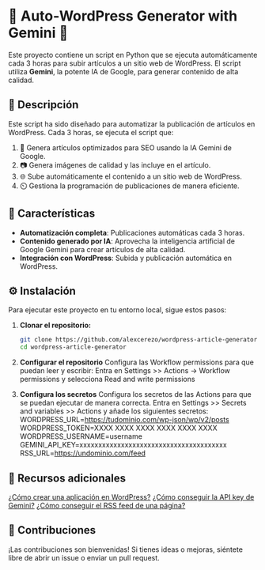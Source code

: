 # 🚀 Auto-WordPress Generator with Gemini 🤖

Este proyecto contiene un script en Python que se ejecuta automáticamente cada 3 horas para subir artículos a un sitio web de WordPress. El script utiliza **Gemini**, la potente IA de Google, para generar contenido de alta calidad.

## 📝 Descripción

Este script ha sido diseñado para automatizar la publicación de artículos en WordPress. Cada 3 horas, se ejecuta el script que:

1. 🧠 Genera artículos optimizados para SEO usando la IA Gemini de Google.
2. 📷 Genera imágenes de calidad y las incluye en el artículo.
3. 🌐 Sube automáticamente el contenido a un sitio web de WordPress.
4. ⏲️ Gestiona la programación de publicaciones de manera eficiente.

## 🚀 Características

- **Automatización completa**: Publicaciones automáticas cada 3 horas.
- **Contenido generado por IA**: Aprovecha la inteligencia artificial de Google Gemini para crear artículos de alta calidad.
- **Integración con WordPress**: Subida y publicación automática en WordPress.

## ⚙️ Instalación

Para ejecutar este proyecto en tu entorno local, sigue estos pasos:

1. **Clonar el repositorio:**
   ```bash
   git clone https://github.com/alexcerezo/wordpress-article-generator.git
   cd wordpress-article-generator
   
2. **Configurar el repositorio**
   Configura las Workflow permissions para que puedan leer y escribir:
   Entra en Settings >> Actions -> Workflow permissions y selecciona Read and write permissions

3. **Configura los secretos**
   Configura los secretos de las Actions para que se puedan ejecutar de manera correcta. Entra en Settings >> Secrets and variables >> Actions y añade los siguientes secretos:
   WORDPRESS_URL=https://tudominio.com/wp-json/wp/v2/posts
   WORDPRESS_TOKEN=XXXX XXXX XXXX XXXX XXXX XXXX
   WORDPRESS_USERNAME=username
   GEMINI_API_KEY=xxxxxxxxxxxxxxxxxxxxxxxxxxxxxxxxxxxxxxx
   RSS_URL=https://undominio.com/feed

## 🧠 Recursos adicionales

  [¿Cómo crear una aplicación en WordPress?](https://wordpress.com/es/support/seguridad/autenticacion-en-dos-pasos/application-specific-passwords/)
  [¿Cómo conseguir la API key de Gemini?](https://docs.aicontentlabs.com/es/articulos/clave-api-google-gemini/)
  [¿Cómo conseguir el RSS feed de una página?](https://rss.com/blog/como-encontrar-un-feed-rss/#:~:text=En%20el%20c%C3%B3digo%20HTML%20se,entre%20comillas%20despu%C3%A9s%20de%20href%3D.)

## 🤝 Contribuciones
¡Las contribuciones son bienvenidas! Si tienes ideas o mejoras, siéntete libre de abrir un issue o enviar un pull request.


